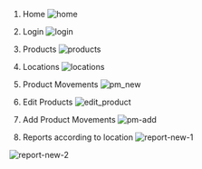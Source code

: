  
1. Home
![home](https://user-images.githubusercontent.com/24353136/52024542-31256f80-2527-11e9-8c8a-51b387ede9d7.PNG)

2. Login
![login](https://user-images.githubusercontent.com/24353136/52024564-44383f80-2527-11e9-9d37-c3e7d472554d.PNG)

3. Products
![products](https://user-images.githubusercontent.com/24353136/52024625-7e094600-2527-11e9-9c30-5b21eb1156fb.PNG)

4. Locations
![locations](https://user-images.githubusercontent.com/24353136/52024648-91b4ac80-2527-11e9-9444-2a6a0889d25f.PNG)

5. Product Movements
![pm_new](https://user-images.githubusercontent.com/24353136/52104694-c8ff8800-2611-11e9-802d-f45b93389e22.PNG)

6. Edit Products
![edit_product](https://user-images.githubusercontent.com/24353136/52024760-f1ab5300-2527-11e9-9a39-b59639e4ef6d.PNG)

8. Add Product Movements
![pm-add](https://user-images.githubusercontent.com/24353136/52104617-6b6b3b80-2611-11e9-9844-81b53aabee6e.PNG)

9. Reports according to location
![report-new-1](https://user-images.githubusercontent.com/24353136/52104639-85a51980-2611-11e9-9f52-7ad5a3922c5e.PNG)

![report-new-2](https://user-images.githubusercontent.com/24353136/52104660-99508000-2611-11e9-86f9-9114275fbdc3.PNG)
